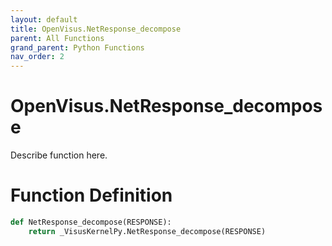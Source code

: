 ```yaml
---
layout: default
title: OpenVisus.NetResponse_decompose
parent: All Functions
grand_parent: Python Functions
nav_order: 2
---
```


# OpenVisus.NetResponse_decompose

Describe function here.

# Function Definition

```python
def NetResponse_decompose(RESPONSE):
    return _VisusKernelPy.NetResponse_decompose(RESPONSE)
```